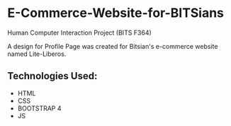 # E-Commerce-Website-for-BITSians
Human Computer Interaction Project (BITS F364)

A design for Profile Page was created for Bitsian's e-commerce website named Lite-Liberos.

## Technologies Used:
* HTML
* CSS
* BOOTSTRAP 4 
* JS
